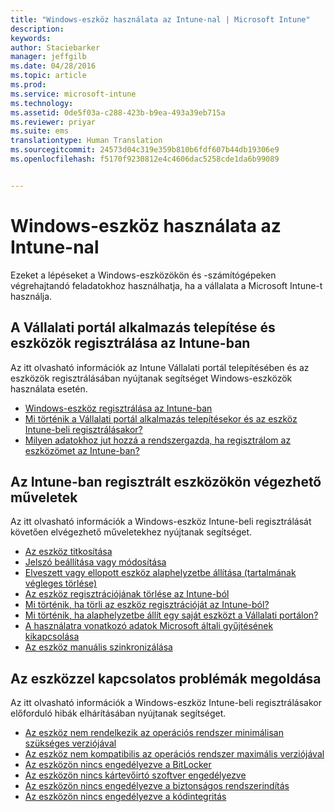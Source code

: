 ```yaml
---
title: "Windows-eszköz használata az Intune-nal | Microsoft Intune"
description: 
keywords: 
author: Staciebarker
manager: jeffgilb
ms.date: 04/28/2016
ms.topic: article
ms.prod: 
ms.service: microsoft-intune
ms.technology: 
ms.assetid: 0de5f03a-c288-423b-b9ea-493a39eb715a
ms.reviewer: priyar
ms.suite: ems
translationtype: Human Translation
ms.sourcegitcommit: 24573d04c319e359b810b6fdf607b44db19306e9
ms.openlocfilehash: f5170f9230812e4c4606dac5258cde1da6b99089


---
```


# Windows-eszköz használata az Intune-nal

Ezeket a lépéseket a Windows-eszközökön és -számítógépeken végrehajtandó feladatokhoz használhatja, ha a vállalata a Microsoft Intune-t használja.

## A Vállalati portál alkalmazás telepítése és eszközök regisztrálása az Intune-ban

Az itt olvasható információk az Intune Vállalati portál telepítésében és az eszközök regisztrálásában nyújtanak segítséget Windows-eszközök használata esetén.

- [Windows-eszköz regisztrálása az Intune-ban](enroll-your-device-in-intune-windows.md)
- [Mi történik a Vállalati portál alkalmazás telepítésekor és az eszköz Intune-beli regisztrálásakor?](what-happens-if-you-install-the-company-portal-app-and-enroll-your-device-in-intune-windows.md)
- [Milyen adatokhoz jut hozzá a rendszergazda, ha regisztrálom az eszközömet az Intune-ban?](what-can-your-it-administrator-see-when-you-enroll-your-device-in-intune-windows.md)

## Az Intune-ban regisztrált eszközökön végezhető műveletek

Az itt olvasható információk a Windows-eszköz Intune-beli regisztrálását követően elvégezhető műveletekhez nyújtanak segítséget.

- [Az eszköz titkosítása](encrypt-your-device-windows.md)
- [Jelszó beállítása vagy módosítása](set-or-change-your-password-windows.md)
- [Elveszett vagy ellopott eszköz alaphelyzetbe állítása (tartalmának végleges törlése)](reset-erase-your-lost-or-stolen-device-windows.md)
- [Az eszköz regisztrációjának törlése az Intune-ból](unenroll-your-device-from-intune-windows.md)
- [Mi történik, ha törli az eszköz regisztrációját az Intune-ból?](what-happens-if-you-unenroll-your-device-from-intune-windows.md)
- [Mi történik, ha alaphelyzetbe állít egy saját eszközt a Vállalati portálon?](what-happens-if-you-reset-your-device-using-the-company-portal-windows.md)
- [A használatra vonatkozó adatok Microsoft általi gyűjtésének kikapcsolása](turn-off-microsoft-usage-data-collection-windows.md)
- [Az eszköz manuális szinkronizálása](sync-your-device-manually-windows.md)

## Az eszközzel kapcsolatos problémák megoldása

Az itt olvasható információk a Windows-eszköz Intune-beli regisztrálásakor előforduló hibák elhárításában nyújtanak segítséget.

- [Az eszköz nem rendelkezik az operációs rendszer minimálisan szükséges verziójával](device-doesnt-have-the-required-minimum-operating-system-version-windows.md)
- [Az eszköz nem kompatibilis az operációs rendszer maximális verziójával](device-doesnt-comply-with-maximum-operating-system-version-windows.md)
- [Az eszközön nincs engedélyezve a BitLocker](device-doesnt-have-bitlocker-enabled-windows.md)
- [Az eszközön nincs kártevőirtó szoftver engedélyezve](device-doesnt-have-antimalware-software-enabled-windows.md)
- [Az eszközön nincs engedélyezve a biztonságos rendszerindítás](device-doesnt-have-secure-boot-enabled-windows.md)
- [Az eszközön nincs engedélyezve a kódintegritás](device-doesnt-have-code-integrity-enabled-windows.md)





<!--HONumber=Jun16_HO5-->


